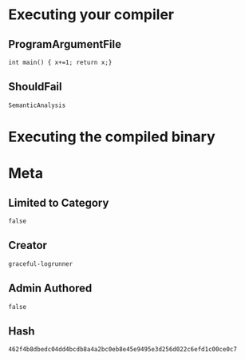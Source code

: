 # Executing your compiler

## ProgramArgumentFile

```
int main() { x+=1; return x;}
```

## ShouldFail

```
SemanticAnalysis
```

# Executing the compiled binary

# Meta

## Limited to Category

```
false
```

## Creator

```
graceful-logrunner
```

## Admin Authored

```
false
```

## Hash

```
462f4b8dbedc04dd4bcdb8a4a2bc0eb8e45e9495e3d256d022c6efd1c00ce0c7
```
